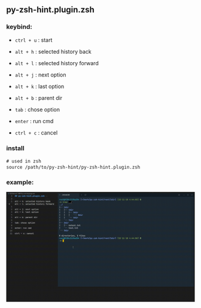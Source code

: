 ## py-zsh-hint.plugin.zsh

### keybind:

- `ctrl + u` : start

- `alt + h` : selected history back

- `alt + l` : selected history forward

- `alt + j` : next option

- `alt + k` : last option

- `alt + b` : parent dir

- `tab` : chose option

- `enter` : run cmd

- `ctrl + c` : cancel

### install

```shell
# used in zsh
source /path/to/py-zsh-hint/py-zsh-hint.plugin.zsh
```

### example:

![](./pics/example.gif)